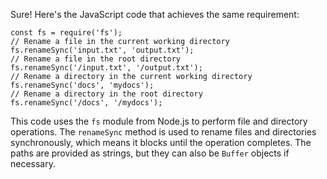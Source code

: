 Sure! Here's the JavaScript code that achieves the same requirement:
```
const fs = require('fs');
// Rename a file in the current working directory
fs.renameSync('input.txt', 'output.txt');
// Rename a file in the root directory
fs.renameSync('/input.txt', '/output.txt');
// Rename a directory in the current working directory
fs.renameSync('docs', 'mydocs');
// Rename a directory in the root directory
fs.renameSync('/docs', '/mydocs');
```
This code uses the `fs` module from Node.js to perform file and directory operations. The `renameSync` method is used to rename files and directories synchronously, which means it blocks until the operation completes. The paths are provided as strings, but they can also be `Buffer` objects if necessary.

